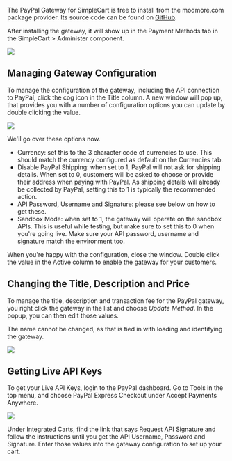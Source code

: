 The PayPal Gateway for SimpleCart is free to install from the modmore.com package provider. Its source code can be found on [GitHub](https://github.com/modmore/SimpleCart_PayPal).

After installing the gateway, it will show up in the Payment Methods tab in the SimpleCart > Administer component.

 [ ![](https://assets.modmore.com/uploads/2015/06/Screen_Shot_2015_06_11_at_17.05.04.png)](https://assets.modmore.com/uploads/2015/06/Screen_Shot_2015_06_11_at_17.05.04.png)

## Managing Gateway Configuration

To manage the configuration of the gateway, including the API connection to PayPal, click the cog icon in the Title column. A new window will pop up, that provides you with a number of configuration options you can update by double clicking the value.

 [ ![](https://assets.modmore.com/uploads/2015/06/Screen_Shot_2015_06_11_at_17.07.42.png)](https://assets.modmore.com/uploads/2015/06/Screen_Shot_2015_06_11_at_17.07.42.png)

We'll go over these options now.

- Currency: set this to the 3 character code of currencies to use. This should match the currency configured as default on the Currencies tab.
- Disable PayPal Shipping: when set to 1, PayPal will not ask for shipping details. When set to 0, customers will be asked to choose or provide their address when paying with PayPal. As shipping details will already be collected by PayPal, setting this to 1 is typically the recommended action.
- API Password, Username and Signature: please see below on how to get these.
- Sandbox Mode: when set to 1, the gateway will operate on the sandbox APIs. This is useful while testing, but make sure to set this to 0 when you're going live. Make sure your API password, username and signature match the environment too.

When you're happy with the configuration, close the window. Double click the value in the Active column to enable the gateway for your customers.

## Changing the Title, Description and Price

To manage the title, description and transaction fee for the PayPal gateway, you right click the gateway in the list and choose _Update Method_. In the popup, you can then edit those values.

The name cannot be changed, as that is tied in with loading and identifying the gateway.

 [ ![](https://assets.modmore.com/uploads/2015/06/Screen_Shot_2015_06_11_at_17.16.55.png)](https://assets.modmore.com/uploads/2015/06/Screen_Shot_2015_06_11_at_17.16.55.png)

## Getting Live API Keys

To get your Live API Keys, login to the PayPal dashboard. Go to Tools in the top menu, and choose PayPal Express Checkout under Accept Payments Anywhere.

 [ ![](https://assets.modmore.com/uploads/2015/06/Screen_Shot_2015_06_11_at_17.30.33.png)](https://assets.modmore.com/uploads/2015/06/Screen_Shot_2015_06_11_at_17.30.33.png)

Under Integrated Carts, find the link that says Request API Signature and follow the instructions until you get the API Username, Password and Signature. Enter those values into the gateway configuration to set up your cart.

